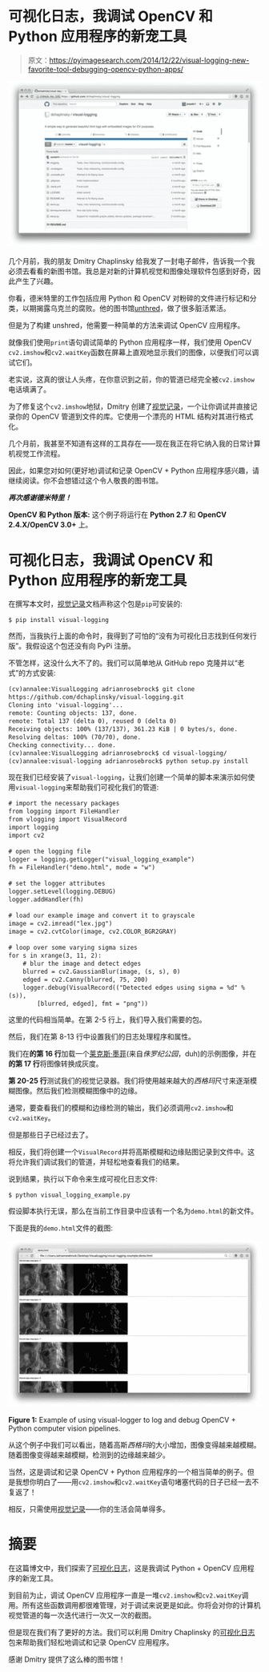 # 可视化日志，我调试 OpenCV 和 Python 应用程序的新宠工具

> 原文：<https://pyimagesearch.com/2014/12/22/visual-logging-new-favorite-tool-debugging-opencv-python-apps/>

[![](img/5d5a9e5edbdd0c3fd0bdb76d56e0545c.png)](https://github.com/dchaplinsky/visual-logging)

几个月前，我的朋友 Dmitry Chaplinsky 给我发了一封电子邮件，告诉我一个我必须去看看的新图书馆。我总是对新的计算机视觉和图像处理软件包感到好奇，因此产生了兴趣。

你看，德米特里的工作包括应用 Python 和 OpenCV 对粉碎的文件进行标记和分类，以期揭露乌克兰的腐败。他的图书馆[unthred](https://github.com/dchaplinsky/unshred)，做了很多脏活累活。

但是为了构建 unshred，他需要一种简单的方法来调试 OpenCV 应用程序。

就像我们使用`print`语句调试简单的 Python 应用程序一样，我们使用 OpenCV `cv2.imshow`和`cv2.waitKey`函数在屏幕上直观地显示我们的图像，以便我们可以调试它们。

老实说，这真的很让人头疼，在你意识到之前，你的管道已经完全被`cv2.imshow`电话填满了。

为了修复这个`cv2.imshow`地狱，Dmitry 创建了[视觉记录](https://github.com/dchaplinsky/visual-logging)，一个让你调试并直接记录你的 OpenCV 管道到文件的库。它使用一个漂亮的 HTML 结构对其进行格式化。

几个月前，我甚至不知道有这样的工具存在——现在我正在将它纳入我的日常计算机视觉工作流程。

因此，如果您对如何(更好地)调试和记录 OpenCV + Python 应用程序感兴趣，请继续阅读。你不会想错过这个令人敬畏的图书馆。

***再次感谢德米特里！***

**OpenCV 和 Python 版本:**
这个例子将运行在 **Python 2.7** 和 **OpenCV 2.4.X/OpenCV 3.0+** 上。

# 可视化日志，我调试 OpenCV 和 Python 应用程序的新宠工具

在撰写本文时，[视觉记录](https://github.com/dchaplinsky/visual-logging)文档声称这个包是`pip`可安装的:

```
$ pip install visual-logging

```

然而，当我执行上面的命令时，我得到了可怕的“没有为可视化日志找到任何发行版”。我假设这个包还没有向 PyPi 注册。

不管怎样，这没什么大不了的。我们可以简单地从 GitHub repo 克隆并以“老式”的方式安装:

```
(cv)annalee:VisualLogging adrianrosebrock$ git clone https://github.com/dchaplinsky/visual-logging.git
Cloning into 'visual-logging'...
remote: Counting objects: 137, done.
remote: Total 137 (delta 0), reused 0 (delta 0)
Receiving objects: 100% (137/137), 361.23 KiB | 0 bytes/s, done.
Resolving deltas: 100% (70/70), done.
Checking connectivity... done.
(cv)annalee:VisualLogging adrianrosebrock$ cd visual-logging/
(cv)annalee:visual-logging adrianrosebrock$ python setup.py install

```

现在我们已经安装了`visual-logging`，让我们创建一个简单的脚本来演示如何使用`visual-logging`来帮助我们可视化我们的管道:

```
# import the necessary packages
from logging import FileHandler
from vlogging import VisualRecord
import logging
import cv2

# open the logging file
logger = logging.getLogger("visual_logging_example")
fh = FileHandler("demo.html", mode = "w")

# set the logger attributes
logger.setLevel(logging.DEBUG)
logger.addHandler(fh)

# load our example image and convert it to grayscale
image = cv2.imread("lex.jpg")
image = cv2.cvtColor(image, cv2.COLOR_BGR2GRAY)

# loop over some varying sigma sizes
for s in xrange(3, 11, 2):
	# blur the image and detect edges
	blurred = cv2.GaussianBlur(image, (s, s), 0)
	edged = cv2.Canny(blurred, 75, 200)
	logger.debug(VisualRecord(("Detected edges using sigma = %d" % (s)),
		[blurred, edged], fmt = "png"))

```

这里的代码相当简单。在第 2-5 行上，我们导入我们需要的包。

然后，我们在第 8-13 行中设置我们的日志处理程序和属性。

我们在**的第 16 行**加载一个[莱克斯·墨菲](https://pyimagesearch.com/wp-content/uploads/2014/12/lex.jpg)(来自*侏罗纪公园*，duh)的示例图像，并在**的第 17 行**将图像转换成灰度。

**第 20-25 行**测试我们的视觉记录器。我们将使用越来越大的*西格玛*尺寸来逐渐模糊图像。然后我们检测模糊图像中的边缘。

通常，要查看我们的模糊和边缘检测的输出，我们必须调用`cv2.imshow`和`cv2.waitKey`。

但是那些日子已经过去了。

相反，我们将创建一个`VisualRecord`并将高斯模糊和边缘贴图记录到文件中。这将允许我们调试我们的管道，并轻松地查看我们的结果。

说到结果，执行以下命令来生成可视化日志文件:

```
$ python visual_logging_example.py

```

假设脚本执行无误，那么在当前工作目录中应该有一个名为`demo.html`的新文件。

下面是我的`demo.html`文件的截图:

[![Figure 1: Example of using visual-logger to log and debug OpenCV + Python computer vision pipelines.](img/9691a87aa030f2d06e51831df5030424.png)](https://pyimagesearch.com/wp-content/uploads/2014/12/visual_logging_example.jpg)

**Figure 1:** Example of using visual-logger to log and debug OpenCV + Python computer vision pipelines.

从这个例子中我们可以看出，随着高斯*西格玛*的大小增加，图像变得越来越模糊。随着图像变得越来越模糊，检测到的边缘越来越少。

当然，这是调试和记录 OpenCV + Python 应用程序的一个相当简单的例子。但是我想你明白了——用`cv2.imshow`和`cv2.waitKey`语句堵塞代码的日子已经一去不复返了！

相反，只需使用[视觉记录](https://github.com/dchaplinsky/visual-logging)——你的生活会简单得多。

# 摘要

在这篇博文中，我们探索了[可视化日志](https://github.com/dchaplinsky/visual-logging)，这是我调试 Python + OpenCV 应用程序的新宠工具。

到目前为止，调试 OpenCV 应用程序一直是一堆`cv2.imshow`和`cv2.waitKey`调用。所有这些函数调用都很难管理，对于调试来说更是如此。你将会对你的计算机视觉管道的每一次迭代进行一次又一次的截图。

但是现在我们有了更好的方法。我们可以利用 Dmitry Chaplinsky 的[可视化日志](https://github.com/dchaplinsky/visual-logging)包来帮助我们轻松地调试和记录 OpenCV 应用程序。

感谢 Dmitry 提供了这么棒的图书馆！